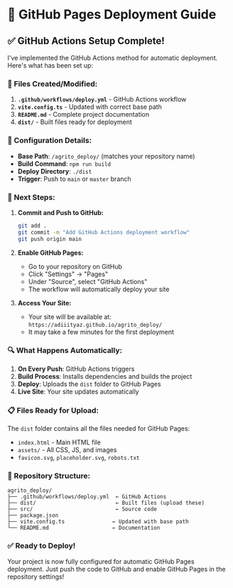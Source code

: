 # 🚀 GitHub Pages Deployment Guide

## ✅ GitHub Actions Setup Complete!

I've implemented the GitHub Actions method for automatic deployment. Here's what has been set up:

### 📁 Files Created/Modified:

1. **`.github/workflows/deploy.yml`** - GitHub Actions workflow
2. **`vite.config.ts`** - Updated with correct base path
3. **`README.md`** - Complete project documentation
4. **`dist/`** - Built files ready for deployment

### 🔧 Configuration Details:

- **Base Path**: `/agrito_deploy/` (matches your repository name)
- **Build Command**: `npm run build`
- **Deploy Directory**: `./dist`
- **Trigger**: Push to `main` or `master` branch

### 🚀 Next Steps:

1. **Commit and Push to GitHub:**
   ```bash
   git add .
   git commit -m "Add GitHub Actions deployment workflow"
   git push origin main
   ```

2. **Enable GitHub Pages:**
   - Go to your repository on GitHub
   - Click "Settings" → "Pages"
   - Under "Source", select "GitHub Actions"
   - The workflow will automatically deploy your site

3. **Access Your Site:**
   - Your site will be available at: `https://adiiityaz.github.io/agrito_deploy/`
   - It may take a few minutes for the first deployment

### 🔍 What Happens Automatically:

1. **On Every Push**: GitHub Actions triggers
2. **Build Process**: Installs dependencies and builds the project
3. **Deploy**: Uploads the `dist` folder to GitHub Pages
4. **Live Site**: Your site updates automatically

### 📋 Files Ready for Upload:

The `dist` folder contains all the files needed for GitHub Pages:
- `index.html` - Main HTML file
- `assets/` - All CSS, JS, and images
- `favicon.svg`, `placeholder.svg`, `robots.txt`

### 🎯 Repository Structure:
```
agrito_deploy/
├── .github/workflows/deploy.yml  ← GitHub Actions
├── dist/                         ← Built files (upload these)
├── src/                          ← Source code
├── package.json
├── vite.config.ts               ← Updated with base path
└── README.md                    ← Documentation
```

### ✅ Ready to Deploy!

Your project is now fully configured for automatic GitHub Pages deployment. Just push the code to GitHub and enable GitHub Pages in the repository settings!
